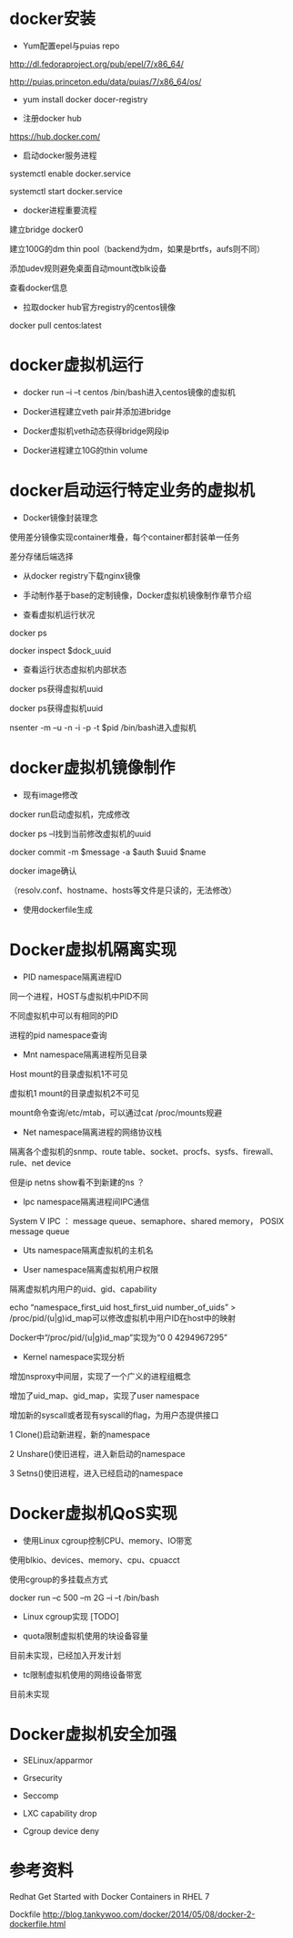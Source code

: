 # docker安装

*   Yum配置epel与puias repo 

http://dl.fedoraproject.org/pub/epel/7/x86_64/

http://puias.princeton.edu/data/puias/7/x86_64/os/

*   yum install docker docer-registry

*   注册docker hub

https://hub.docker.com/

*   启动docker服务进程

systemctl enable docker.service

systemctl start docker.service

*   docker进程重要流程

建立bridge docker0

建立100G的dm thin pool（backend为dm，如果是brtfs，aufs则不同）

添加udev规则避免桌面自动mount改blk设备

查看docker信息

*   拉取docker hub官方registry的centos镜像

docker pull centos:latest

# docker虚拟机运行

*   docker run –i –t centos /bin/bash进入centos镜像的虚拟机

*   Docker进程建立veth pair并添加进bridge

*   Docker虚拟机veth动态获得bridge网段ip

*   Docker进程建立10G的thin volume

# docker启动运行特定业务的虚拟机

*   Docker镜像封装理念

使用差分镜像实现container堆叠，每个container都封装单一任务

差分存储后端选择

*   从docker registry下载nginx镜像

*   手动制作基于base的定制镜像，Docker虚拟机镜像制作章节介绍

*   查看虚拟机运行状况

docker ps

docker inspect $dock_uuid

*   查看运行状态虚拟机内部状态

docker ps获得虚拟机uuid

docker ps获得虚拟机uuid

nsenter -m –u -n -i -p -t $pid /bin/bash进入虚拟机

# docker虚拟机镜像制作

*   现有image修改

docker run启动虚拟机，完成修改

docker ps –l找到当前修改虚拟机的uuid

docker commit -m $message -a $auth $uuid $name

docker image确认

（resolv.conf、hostname、hosts等文件是只读的，无法修改）

*   使用dockerfile生成

# Docker虚拟机隔离实现

*   PID namespace隔离进程ID

同一个进程，HOST与虚拟机中PID不同

不同虚拟机中可以有相同的PID

进程的pid namespace查询

*   Mnt namespace隔离进程所见目录

Host mount的目录虚拟机1不可见

虚拟机1 mount的目录虚拟机2不可见

mount命令查询/etc/mtab，可以通过cat /proc/mounts规避

* Net namespace隔离进程的网络协议栈

隔离各个虚拟机的snmp、route table、socket、procfs、sysfs、firewall、rule、net device

但是ip netns show看不到新建的ns ？

* Ipc namespace隔离进程间IPC通信

System V IPC ： message queue、semaphore、shared memory， POSIX message queue

* Uts namespace隔离虚拟机的主机名

* User namespace隔离虚拟机用户权限

隔离虚拟机内用户的uid、gid、capability

echo “namespace_first_uid host_first_uid number_of_uids” > /proc/pid/(u|g)id_map可以修改虚拟机中用户ID在host中的映射

Docker中“/proc/pid/(u|g)id_map”实现为“0 0 4294967295”

* Kernel namespace实现分析

增加nsproxy中间层，实现了一个广义的进程组概念

增加了uid_map、gid_map，实现了user namespace

增加新的syscall或者现有syscall的flag，为用户态提供接口

1 Clone()启动新进程，新的namespace

2 Unshare()使旧进程，进入新启动的namespace

3 Setns()使旧进程，进入已经启动的namespace

# Docker虚拟机QoS实现

* 使用Linux cgroup控制CPU、memory、IO带宽

使用blkio、devices、memory、cpu、cpuacct

使用cgroup的多挂载点方式

docker run –c 500 –m 2G –i –t /bin/bash

* Linux cgroup实现 [TODO]

* quota限制虚拟机使用的块设备容量

目前未实现，已经加入开发计划

* tc限制虚拟机使用的网络设备带宽

目前未实现

# Docker虚拟机安全加强

* SELinux/apparmor

* Grsecurity

* Seccomp

* LXC capability drop

* Cgroup device deny

# 参考资料

Redhat    Get Started with Docker Containers in RHEL 7

Dockfile   http://blog.tankywoo.com/docker/2014/05/08/docker-2-dockerfile.html
